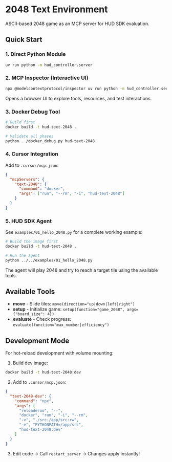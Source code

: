 # 2048 Text Environment

ASCII-based 2048 game as an MCP server for HUD SDK evaluation.

## Quick Start

### 1. Direct Python Module
```bash
uv run python -m hud_controller.server
```

### 2. MCP Inspector (Interactive UI)
```bash
npx @modelcontextprotocol/inspector uv run python -m hud_controller.server
```
Opens a browser UI to explore tools, resources, and test interactions.

### 3. Docker Debug Tool
```bash
# Build first
docker build -t hud-text-2048 .

# Validate all phases
python ../docker_debug.py hud-text-2048
```

### 4. Cursor Integration
Add to `.cursor/mcp.json`:
```json
{
  "mcpServers": {
    "text-2048": {
      "command": "docker",
      "args": ["run", "--rm", "-i", "hud-text-2048"]
    }
  }
}
```

### 5. HUD SDK Agent
See `examples/01_hello_2048.py` for a complete working example:
```bash
# Build the image first
docker build -t hud-text-2048 .

# Run the agent
python ../../examples/01_hello_2048.py
```

The agent will play 2048 and try to reach a target tile using the available tools.

## Available Tools

- **move** - Slide tiles: `move(direction="up|down|left|right")`
- **setup** - Initialize game: `setup(function="game_2048", args={"board_size": 4})`
- **evaluate** - Check progress: `evaluate(function="max_number|efficiency")`

## Development Mode

For hot-reload development with volume mounting:

1. Build dev image:
```bash
docker build -t hud-text-2048:dev
```

2. Add to `.cursor/mcp.json`:
```json
{
  "text-2048-dev": {
    "command": "npx",
    "args": [
      "reloaderoo", "--",
      "docker", "run", "-i", "--rm",
      "-v", "./src:/app/src:rw",
      "-e", "PYTHONPATH=/app/src",
      "hud-text-2048:dev"
    ]
  }
}
```

3. Edit code → Call `restart_server` → Changes apply instantly!